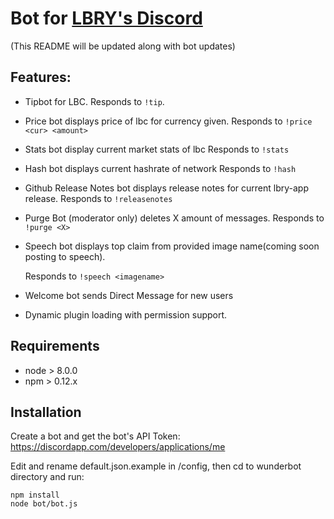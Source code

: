 # Bot for [LBRY's Discord](https://discord.gg/tgnNHf5)
(This README will be updated along with bot updates)

## Features:

- Tipbot for LBC. Responds to `!tip`.       
- Price bot displays price of lbc for currency given. Responds to `!price <cur> <amount>` 
- Stats bot display current market stats of lbc Responds to `!stats`
- Hash bot displays current hashrate of network Responds to `!hash`
- Github Release Notes bot displays release notes for current lbry-app release. Responds to `!releasenotes`
- Purge Bot (moderator only) deletes X amount of messages. Responds to `!purge <X>`
- Speech bot displays top claim from provided image name(coming soon posting to speech).

     Responds to `!speech <imagename>`
        
- Welcome bot sends Direct Message for new users
- Dynamic plugin loading with permission support.



## Requirements

- node > 8.0.0
- npm > 0.12.x


## Installation

Create a bot and get the bot's API Token: https://discordapp.com/developers/applications/me

Edit and rename default.json.example in /config, then cd to wunderbot directory and run:

```
npm install
node bot/bot.js
```
